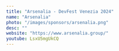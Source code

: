 ```yaml
---
title: "Arsenalia - DevFest Venezia 2024"
name: "Arsenalia"
photo: "/images/sponsors/arsenalia.png"
desc: ""
website: "https://www.arsenalia.group/"
youtube: LsxU5mgUkCQ
---
```

